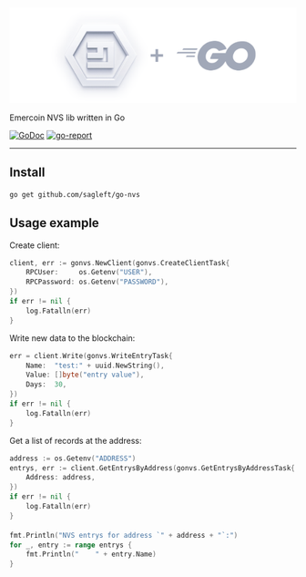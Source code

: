 
![logo](logo.png)

Emercoin NVS lib written in Go

[![GoDoc](https://godoc.org/github.com/sagleft/go-nvs?status.svg)](https://godoc.org/gopkg.in/sagleft/go-nvs.v1)
[![go-report](https://goreportcard.com/badge/github.com/Sagleft/go-nvs)](https://goreportcard.com/report/github.com/Sagleft/go-nvs)

-----

## Install

```bash
go get github.com/sagleft/go-nvs
```

## Usage example

Create client:

```go
client, err := gonvs.NewClient(gonvs.CreateClientTask{
	RPCUser:     os.Getenv("USER"),
	RPCPassword: os.Getenv("PASSWORD"),
})
if err != nil {
	log.Fatalln(err)
}
```


Write new data to the blockchain:

```go
err = client.Write(gonvs.WriteEntryTask{
	Name:  "test:" + uuid.NewString(),
	Value: []byte("entry value"),
	Days:  30,
})
if err != nil {
	log.Fatalln(err)
}

```


Get a list of records at the address:

```go
address := os.Getenv("ADDRESS")
entrys, err := client.GetEntrysByAddress(gonvs.GetEntrysByAddressTask{
	Address: address,
})
if err != nil {
	log.Fatalln(err)
}

fmt.Println("NVS entrys for address `" + address + "`:")
for _, entry := range entrys {
	fmt.Println("    " + entry.Name)
}
```
